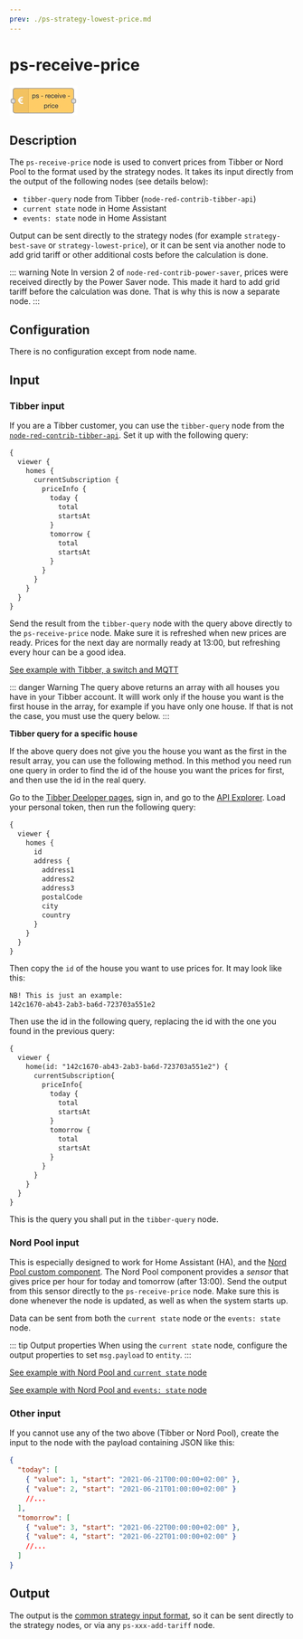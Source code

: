 ```yaml
---
prev: ./ps-strategy-lowest-price.md
---
```


# ps-receive-price

![ps-receive-price](../images/node-ps-receive-price.png)

## Description

The `ps-receive-price` node is used to convert prices from Tibber or Nord Pool to the format used by the strategy nodes. It takes its input directly from the output of the following nodes (see details below):

- `tibber-query` node from Tibber (`node-red-contrib-tibber-api`)
- `current state` node in Home Assistant
- `events: state` node in Home Assistant

Output can be sent directly to the strategy nodes (for example `strategy-best-save` or `strategy-lowest-price`), or it can be sent via another node to add grid tariff or other additional costs before the calculation is done.

::: warning Note
In version 2 of `node-red-contrib-power-saver`, prices were received directly by the Power Saver node.
This made it hard to add grid tariff before the calculation was done.
That is why this is now a separate node.
:::

## Configuration

There is no configuration except from node name.

## Input

### Tibber input

If you are a Tibber customer, you can use the `tibber-query` node from the [`node-red-contrib-tibber-api`](https://flows.nodered.org/node/node-red-contrib-tibber-api). Set it up with the following query:

```gql
{
  viewer {
    homes {
      currentSubscription {
        priceInfo {
          today {
            total
            startsAt
          }
          tomorrow {
            total
            startsAt
          }
        }
      }
    }
  }
}
```

Send the result from the `tibber-query` node with the query above directly to the `ps-receive-price` node. Make sure it is refreshed when new prices are ready. Prices for the next day are normally ready at 13:00, but refreshing every hour can be a good idea.

[See example with Tibber, a switch and MQTT](doc/example-tibber-mqtt.md)

::: danger Warning
The query above returns an array with all houses you have in your Tibber account.
It willl work only if the house you want is the first house in the array, for example if you have only one house.
If that is not the case, you must use the query below.
:::

**Tibber query for a specific house**

If the above query does not give you the house you want as the first in the result array, you can use the following method. In this method you need run one query in order to find the id of the house you want the prices for first, and then use the id in the real query.

Go to the [Tibber Deeloper pages](https://developer.tibber.com/), sign in, and go to the [API Explorer](https://developer.tibber.com/explorer). Load your personal token, then run the following query:

```gql
{
  viewer {
    homes {
      id
      address {
        address1
        address2
        address3
        postalCode
        city
        country
      }
    }
  }
}
```

Then copy the `id` of the house you want to use prices for. It may look like this:

```
NB! This is just an example:
142c1670-ab43-2ab3-ba6d-723703a551e2
```

Then use the id in the following query, replacing the id with the one you found in the previous query:

```gql{3}
{
  viewer {
    home(id: "142c1670-ab43-2ab3-ba6d-723703a551e2") {
      currentSubscription{
        priceInfo{
          today {
            total
            startsAt
          }
          tomorrow {
            total
            startsAt
          }
        }
      }
    }
  }
}
```

This is the query you shall put in the `tibber-query` node.

### Nord Pool input

This is especially designed to work for Home Assistant (HA), and the [Nord Pool custom component](https://github.com/custom-components/nordpool). The Nord Pool component provides a _sensor_ that gives price per hour for today and tomorrow (after 13:00). Send the output from this sensor directly to the `ps-receive-price` node. Make sure this is done whenever the node is updated, as well as when the system starts up.

Data can be sent from both the `current state` node or the `events: state` node.

::: tip Output properties
When using the `current state` node, configure the output properties to set `msg.payload` to `entity`.
:::

[See example with Nord Pool and `current state` node](doc/example-nordpool-current-state.md)

[See example with Nord Pool and `events: state` node](doc/example-nordpool-events-state.md)

### Other input

If you cannot use any of the two above (Tibber or Nord Pool), create the input to the node with the payload containing JSON like this:

```json
{
  "today": [
    { "value": 1, "start": "2021-06-21T00:00:00+02:00" },
    { "value": 2, "start": "2021-06-21T01:00:00+02:00" }
    //...
  ],
  "tomorrow": [
    { "value": 3, "start": "2021-06-22T00:00:00+02:00" },
    { "value": 4, "start": "2021-06-22T01:00:00+02:00" }
    //...
  ]
}
```

## Output

The output is the [common strategy input format](./strategy-input.md), so it can be sent directly to the strategy nodes, or via any `ps-xxx-add-tariff` node.
